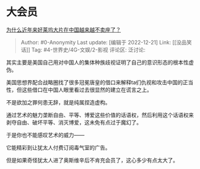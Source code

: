 # 大会员
[为什么近年来好莱坞大片在中国越来越不卖座了？](https://www.zhihu.com/question/268982964/answer/2809734831)

> Author: #0-Anonymity
> Last update: [编辑于 2022-12-21]
> Link: [[没品笑话]]
> Tag: #4-世界史/4G-文娱/2-影视
> 评论区:
> 泛讨论:

其实主要是美国自己用对中国人的集体种族歧视证明了自己的意识形态的根本性虚伪。

美国思想界配合战略圈找了很多冠冕唐皇的借口来解释ta们仇视和攻击中国的正当性，但这些借口在中国人眼里看过去很显然的建立在谎言之上。

不是欲加之罪何患无辞，就是纯属捏造虚构。

通过艺术的魅力垄断自由、平等、博爱这些价值的话语权，然后利用这个话语权来剥夺自由、破坏平等、消灭博爱，这未免有点过于魔幻了。

于是你也不能感叹艺术的威力——

它能精彩到让犹太人付费订阅毒气室的广告。

但是如果奇怪犹太人进了奥斯维辛后不肯充会员了，这心多少有点太大了。
